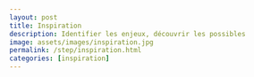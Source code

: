 ```yaml
---
layout: post
title: Inspiration
description: Identifier les enjeux, découvrir les possibles
image: assets/images/inspiration.jpg
permalink: /step/inspiration.html
categories: [inspiration]
---
```

